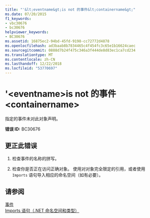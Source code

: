 ```yaml
---
title: "'&lt;eventname&gt;is not 的事件&lt;containername&gt;"
ms.date: 07/20/2015
f1_keywords:
- vbc30676
- bc30676
helpviewer_keywords:
- BC30676
ms.assetid: 16875ec2-94bd-45fd-9198-cc72772d4878
ms.openlocfilehash: ad3baab8b7834465c4f454fc3c65e1b16624caec
ms.sourcegitcommit: 0888d7b24f475c346a3f444de8d83ec1ca7cd234
ms.translationtype: MT
ms.contentlocale: zh-CN
ms.lasthandoff: 12/22/2018
ms.locfileid: "53770697"
---
```

# <a name="lteventnamegt-is-not-an-event-of-ltcontainernamegt"></a>'&lt;eventname&gt;is not 的事件&lt;containername&gt;
指定的事件未对此对象声明。  
  
 **错误 ID:** BC30676  
  
## <a name="to-correct-this-error"></a>更正此错误  
  
1.  检查事件的名称的拼写。  
  
2.  检查你是否正在访问正确对象。 使用对对象完全限定的引用，或者使用 `Imports` 语句导入相应的命名空间（如有必要）。  
  
## <a name="see-also"></a>请参阅  
 [事件](../../visual-basic/programming-guide/language-features/events/index.md)  
 [Imports 语句（.NET 命名空间和类型）](../../visual-basic/language-reference/statements/imports-statement-net-namespace-and-type.md)
